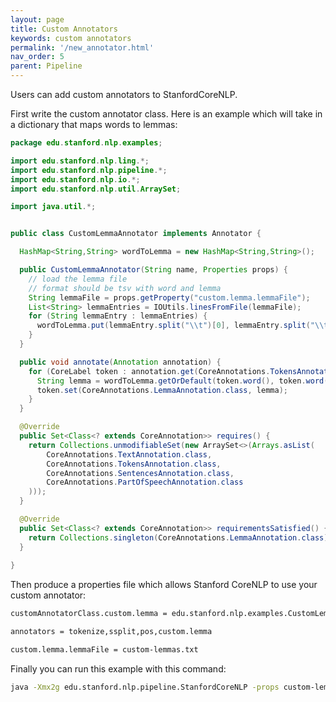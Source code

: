 ```yaml
---
layout: page
title: Custom Annotators
keywords: custom annotators
permalink: '/new_annotator.html'
nav_order: 5
parent: Pipeline
---
```


Users can add custom annotators to StanfordCoreNLP.

First write the custom annotator class.  Here is an example which
will take in a dictionary that maps words to lemmas:

```java
package edu.stanford.nlp.examples;

import edu.stanford.nlp.ling.*;
import edu.stanford.nlp.pipeline.*;
import edu.stanford.nlp.io.*;
import edu.stanford.nlp.util.ArraySet;

import java.util.*;


public class CustomLemmaAnnotator implements Annotator {

  HashMap<String,String> wordToLemma = new HashMap<String,String>();

  public CustomLemmaAnnotator(String name, Properties props) {
    // load the lemma file
    // format should be tsv with word and lemma
    String lemmaFile = props.getProperty("custom.lemma.lemmaFile");
    List<String> lemmaEntries = IOUtils.linesFromFile(lemmaFile);
    for (String lemmaEntry : lemmaEntries) {
      wordToLemma.put(lemmaEntry.split("\\t")[0], lemmaEntry.split("\\t")[1]);
    }
  }

  public void annotate(Annotation annotation) {
    for (CoreLabel token : annotation.get(CoreAnnotations.TokensAnnotation.class)) {
      String lemma = wordToLemma.getOrDefault(token.word(), token.word());
      token.set(CoreAnnotations.LemmaAnnotation.class, lemma);
    }
  }

  @Override
  public Set<Class<? extends CoreAnnotation>> requires() {
    return Collections.unmodifiableSet(new ArraySet<>(Arrays.asList(
        CoreAnnotations.TextAnnotation.class,
        CoreAnnotations.TokensAnnotation.class,
        CoreAnnotations.SentencesAnnotation.class,
        CoreAnnotations.PartOfSpeechAnnotation.class
    )));
  }

  @Override
  public Set<Class<? extends CoreAnnotation>> requirementsSatisfied() {
    return Collections.singleton(CoreAnnotations.LemmaAnnotation.class);
  }
  
}
```

Then produce a properties file which allows Stanford CoreNLP to use
your custom annotator:

```bash
customAnnotatorClass.custom.lemma = edu.stanford.nlp.examples.CustomLemmaAnnotator

annotators = tokenize,ssplit,pos,custom.lemma

custom.lemma.lemmaFile = custom-lemmas.txt
```

Finally you can run this example with this command:

```bash
java -Xmx2g edu.stanford.nlp.pipeline.StanfordCoreNLP -props custom-lemmas-example.properties -file example.txt -outputFormat text
```
